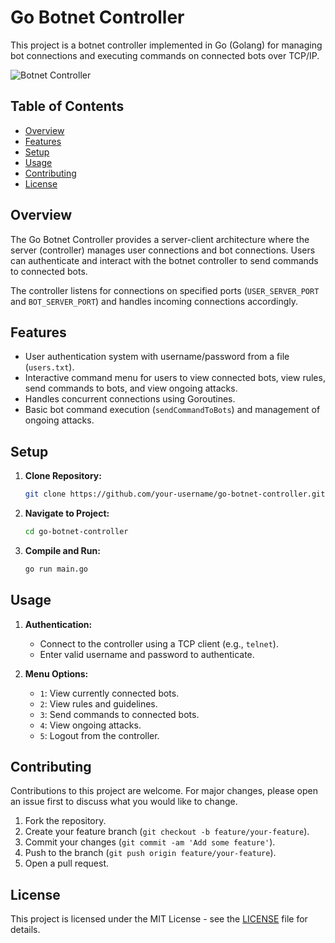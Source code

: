 # Go Botnet Controller

This project is a botnet controller implemented in Go (Golang) for managing bot connections and executing commands on connected bots over TCP/IP.

![Botnet Controller](https://example.com/path/to/image.png)

## Table of Contents

- [Overview](#overview)
- [Features](#features)
- [Setup](#setup)
- [Usage](#usage)
- [Contributing](#contributing)
- [License](#license)

## Overview

The Go Botnet Controller provides a server-client architecture where the server (controller) manages user connections and bot connections. Users can authenticate and interact with the botnet controller to send commands to connected bots.

The controller listens for connections on specified ports (`USER_SERVER_PORT` and `BOT_SERVER_PORT`) and handles incoming connections accordingly.

## Features

- User authentication system with username/password from a file (`users.txt`).
- Interactive command menu for users to view connected bots, view rules, send commands to bots, and view ongoing attacks.
- Handles concurrent connections using Goroutines.
- Basic bot command execution (`sendCommandToBots`) and management of ongoing attacks.

## Setup

1. **Clone Repository:**

   ```bash
   git clone https://github.com/your-username/go-botnet-controller.git
   ```

2. **Navigate to Project:**

   ```bash
   cd go-botnet-controller
   ```

3. **Compile and Run:**

   ```bash
   go run main.go
   ```

## Usage

1. **Authentication:**

   - Connect to the controller using a TCP client (e.g., `telnet`).
   - Enter valid username and password to authenticate.

2. **Menu Options:**

   - `1`: View currently connected bots.
   - `2`: View rules and guidelines.
   - `3`: Send commands to connected bots.
   - `4`: View ongoing attacks.
   - `5`: Logout from the controller.

## Contributing

Contributions to this project are welcome. For major changes, please open an issue first to discuss what you would like to change.

1. Fork the repository.
2. Create your feature branch (`git checkout -b feature/your-feature`).
3. Commit your changes (`git commit -am 'Add some feature'`).
4. Push to the branch (`git push origin feature/your-feature`).
5. Open a pull request.

## License

This project is licensed under the MIT License - see the [LICENSE](LICENSE) file for details.
